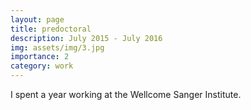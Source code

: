 ```yaml
---
layout: page
title: predoctoral
description: July 2015 - July 2016
img: assets/img/3.jpg
importance: 2
category: work
---
```


I spent a year working at the Wellcome Sanger Institute.
